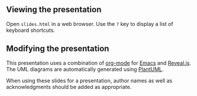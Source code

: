 ## Viewing the presentation

Open `slides.html` in a web browser. Use the `?` key to display a list of keyboard shortcuts.

## Modifying the presentation

This presentation uses a combination of [org-mode](https://orgmode.org/) for [Emacs](https://www.gnu.org/software/emacs/) and [Reveal.js](https://revealjs.com/).
The UML diagrams are automatically generated using [PlantUML](http://plantuml.com/).

When using these slides for a presentation, author names as well as acknowledgments should be added as appropriate.
